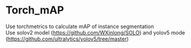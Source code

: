 # Torch_mAP
Use torchmetrics to calculate mAP of instance segmentation <br>
Use solov2 model (https://github.com/WXinlong/SOLO) and yolov5 mode (https://github.com/ultralytics/yolov5/tree/master) <br>
